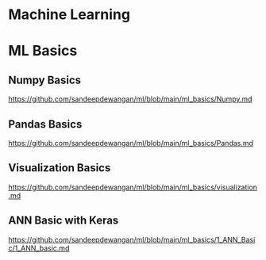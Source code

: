 # Machine Learning

# ML Basics
## Numpy Basics
https://github.com/sandeepdewangan/ml/blob/main/ml_basics/Numpy.md

## Pandas Basics
https://github.com/sandeepdewangan/ml/blob/main/ml_basics/Pandas.md

## Visualization Basics
https://github.com/sandeepdewangan/ml/blob/main/ml_basics/visualization.md

## ANN Basic with Keras
https://github.com/sandeepdewangan/ml/blob/main/ml_basics/1_ANN_Basic/1_ANN_basic.md
